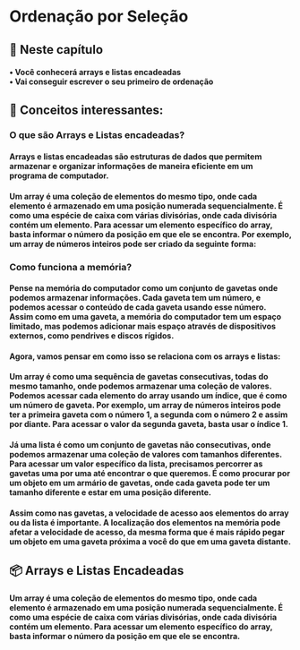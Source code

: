 <h1> Ordenação por Seleção</h1> 

<h2>📄 Neste capítulo </h2>
<h4>• Você conhecerá arrays e listas encadeadas <br>• Vai conseguir escrever o seu primeiro de ordenação</h4>

<h2>🧠 Conceitos interessantes: </h2>
<h3> O que são Arrays e Listas encadeadas? </h3>
<h4> Arrays e listas encadeadas são estruturas de dados que permitem armazenar e organizar informações de maneira eficiente em um programa de computador. </h4> 
<h4>Um array é uma coleção de elementos do mesmo tipo, onde cada elemento é armazenado em uma posição numerada sequencialmente. É como uma espécie de caixa com várias divisórias, onde cada divisória contém um elemento. Para acessar um elemento específico do array, basta informar o número da posição em que ele se encontra. Por exemplo, um array de números inteiros pode ser criado da seguinte forma:</h4>

<h3> Como funciona a memória? </h3>
<h4>Pense na memória do computador como um conjunto de gavetas onde podemos armazenar informações. Cada gaveta tem um número, e podemos acessar o conteúdo de cada gaveta usando esse número. Assim como em uma gaveta, a memória do computador tem um espaço limitado, mas podemos adicionar mais espaço através de dispositivos externos, como pendrives e discos rígidos.</h4>

<h4>Agora, vamos pensar em como isso se relaciona com os arrays e listas:</h4>
<h4>Um array é como uma sequência de gavetas consecutivas, todas do mesmo tamanho, onde podemos armazenar uma coleção de valores. Podemos acessar cada elemento do array usando um índice, que é como um número de gaveta. Por exemplo, um array de números inteiros pode ter a primeira gaveta com o número 1, a segunda com o número 2 e assim por diante. Para acessar o valor da segunda gaveta, basta usar o índice 1.</h4>

<h4>Já uma lista é como um conjunto de gavetas não consecutivas, onde podemos armazenar uma coleção de valores com tamanhos diferentes. Para acessar um valor específico da lista, precisamos percorrer as gavetas uma por uma até encontrar o que queremos. É como procurar por um objeto em um armário de gavetas, onde cada gaveta pode ter um tamanho diferente e estar em uma posição diferente.</h4>

<h4>Assim como nas gavetas, a velocidade de acesso aos elementos do array ou da lista é importante. A localização dos elementos na memória pode afetar a velocidade de acesso, da mesma forma que é mais rápido pegar um objeto em uma gaveta próxima a você do que em uma gaveta distante.</h4>

<h2>📦 Arrays e Listas Encadeadas </h2>
<h4>Um array é uma coleção de elementos do mesmo tipo, onde cada elemento é armazenado em uma posição numerada sequencialmente. É como uma espécie de caixa com várias divisórias, onde cada divisória contém um elemento. Para acessar um elemento específico do array, basta informar o número da posição em que ele se encontra. </h4>








